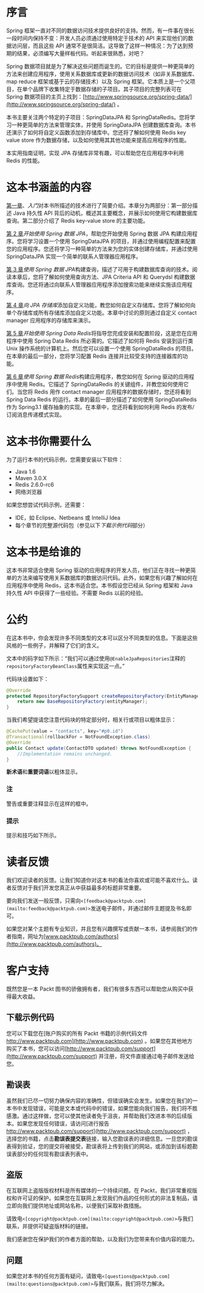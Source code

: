 # 序言

Spring 框架一直对不同的数据访问技术提供良好的支持。然而，有一件事在很长一段时间内保持不变：开发人员必须通过使用特定于技术的 API 来实现他们的数据访问层，而且这些 API 通常不是很简洁。这导致了这样一种情况：为了达到预期的结果，必须编写大量样板代码。听起来很熟悉，对吧？

Spring 数据项目就是为了解决这些问题而诞生的。它的目标是提供一种更简单的方法来创建应用程序，使用关系数据库或更新的数据访问技术（如非关系数据库、map reduce 框架或基于云的存储技术）以及 Spring 框架。它本质上是一个父项目，在单个品牌下收集特定于数据存储的子项目。其子项目的完整列表可在 Spring 数据项目的主页上找到：[http://www.springsource.org/spring-data/](http://www.springsource.org/spring-data/) 。

本书主要关注两个特定的子项目：SpringDataJPA 和 SpringDataRedis。您将学习一种更简单的方法来管理实体，并使用 SpringDataJPA 创建数据库查询。本书还演示了如何将自定义函数添加到存储库中。您还将了解如何使用 Redis key value store 作为数据存储，以及如何使用其其他功能来提高应用程序的性能。

本实用指南证明，实现 JPA 存储库非常有趣，可以帮助您在应用程序中利用 Redis 的性能。

# 这本书涵盖的内容

[第一章](1.html "Chapter 1. Getting Started")、*入门*对本书所描述的技术进行了简要介绍。本章分为两部分：第一部分描述 Java 持久性 API 背后的动机，概述其主要概念，并展示如何使用它构建数据库查询。第二部分介绍了 Redis key-value store 的主要功能。

[第 2 章](2.html "Chapter 2. Getting Started with Spring Data JPA")*开始使用 Spring 数据 JPA*，帮助您开始使用 Spring 数据 JPA 构建应用程序。您将学习设置一个使用 SpringDataJPA 的项目，并通过使用编程配置来配置您的应用程序。您还将学习一种简单的方法来为您的实体创建存储库，并通过使用 SpringDataJPA 实现一个简单的联系人管理器应用程序。

[第 3 章](3.html "Chapter 3. Building Queries with Spring Data JPA")*使用 Spring 数据 JPA*构建查询，描述了可用于构建数据库查询的技术。阅读本章后，您将了解如何使用查询方法、JPA Criteria API 和 Querydsl 构建数据库查询。您还将通过向联系人管理器应用程序添加搜索功能来继续实施该应用程序。

[第 4 章](4.html "Chapter 4. Adding Custom Functionality to JPA Repositories")*向 JPA 存储库*添加自定义功能，教您如何自定义存储库。您将了解如何向单个存储库或所有存储库添加自定义功能。本章中讨论的原则通过自定义 contact manager 应用程序的存储库来演示。

[第 5 章](5.html "Chapter 5. Getting Started with Spring Data Redis")*开始使用 Spring Data Redis*将指导您完成安装和配置阶段，这是您在应用程序中使用 Spring Data Redis 所必需的。它描述了如何将 Redis 安装到运行类 Unix 操作系统的计算机上。然后您可以设置一个使用 SpringDataRedis 的项目。在本章的最后一部分，您将学习配置 Redis 连接并比较受支持的连接器库的功能。

[第 6 章](6.html "Chapter 6. Building Applications with Spring Data Redis")*使用 Spring 数据 Redis*构建应用程序，教您如何在 Spring 驱动的应用程序中使用 Redis。它描述了 SpringDataRedis 的关键组件，并教您如何使用它们。当您将 Redis 用作 contact manager 应用程序的数据存储时，您还将看到 Spring Data Redis 的运行。本章的最后一部分描述了如何使用 SpringDataRedis 作为 Spring3.1 缓存抽象的实现。在本章中，您还将看到如何利用 Redis 的发布/订阅消息传递模式实现。

# 这本书你需要什么

为了运行本书的代码示例，您需要安装以下软件：

*   Java 1.6
*   Maven 3.0.X
*   Redis 2.6.0-rc6
*   网络浏览器

如果您想尝试代码示例，还需要：

*   IDE，如 Eclipse、Netbeans 或 IntelliJ Idea
*   每个章节的完整源代码包（参见以下*下载示例代码*部分）

# 这本书是给谁的

这本书非常适合使用 Spring 驱动的应用程序的开发人员，他们正在寻找一种更简单的方法来编写使用关系数据库的数据访问代码。此外，如果您有兴趣了解如何在应用程序中使用 Redis，这本书适合您。本书假设您已经从 Spring 框架和 Java 持久性 API 中获得了一些经验。不需要 Redis 以前的经验。

# 公约

在这本书中，你会发现许多不同类型的文本可以区分不同类型的信息。下面是这些风格的一些例子，并解释了它们的含义。

文本中的码字如下所示：“我们可以通过使用`@EnableJpaRepositories`注释的`repositoryFactoryBeanClass`属性来实现这一点。”

代码块设置如下：

```java
@Override
protected RepositoryFactorySupport createRepositoryFactory(EntityManager entityManager) {
    return new BaseRepositoryFactory(entityManager);
}
```

当我们希望提请您注意代码块的特定部分时，相关行或项目以粗体显示：

```java
@CachePut(value = "contacts", key="#p0.id")
@Transactional(rollbackFor = NotFoundException.class)
@Override
public Contact update(ContactDTO updated) throws NotFoundException {
    //Implementation remains unchanged.
}
```

**新术语**和**重要词语**以粗体显示。

### 注

警告或重要注释显示在这样的框中。

### 提示

提示和技巧如下所示。

# 读者反馈

我们欢迎读者的反馈。让我们知道你对这本书的看法你喜欢或可能不喜欢什么。读者反馈对于我们开发您真正从中获益最多的标题非常重要。

要向我们发送一般反馈，只需向`<[feedback@packtpub.com](mailto:feedback@packtpub.com)>`发送电子邮件，并通过邮件主题提及书名即可。

如果您对某个主题有专业知识，并且您有兴趣撰写或贡献一本书，请参阅我们的作者指南，网址为[www.packtpub.com/authors](http://www.packtpub.com/authors)。

# 客户支持

既然您是一本 Packt 图书的骄傲拥有者，我们有很多东西可以帮助您从购买中获得最大收益。

## 下载示例代码

您可以下载您在[账户购买的所有 Packt 书籍的示例代码文件 http://www.packtpub.com](http://www.packtpub.com) 。如果您在其他地方购买了本书，您可以访问[http://www.packtpub.com/support](http://www.packtpub.com/support) 并注册，将文件直接通过电子邮件发送给您。

## 勘误表

虽然我们已尽一切努力确保内容的准确性，但错误确实会发生。如果您在我们的一本书中发现错误，可能是文本或代码中的错误，如果您能向我们报告，我们将不胜感激。通过这样做，您可以使其他读者免于沮丧，并帮助我们改进本书的后续版本。如果您发现任何错误，请访问[进行报告 http://www.packtpub.com/support](http://www.packtpub.com/support) ，选择您的书籍，点击**勘误表提交表**链接，输入您勘误表的详细信息。一旦您的勘误表得到验证，您的提交将被接受，勘误表将上传到我们的网站，或添加到该标题勘误表部分的任何现有勘误表列表中。

## 盗版

在互联网上盗版版权材料是所有媒体的一个持续问题。在 Packt，我们非常重视版权和许可证的保护。如果您在互联网上发现我们作品的任何形式的非法复制品，请立即向我们提供地址或网站名称，以便我们采取补救措施。

请致电`<[copyright@packtpub.com](mailto:copyright@packtpub.com)>`与我们联系，并提供可疑盗版材料的链接。

我们感谢您在保护我们的作者方面的帮助，以及我们为您带来有价值内容的能力。

## 问题

如果您对本书的任何方面有疑问，请致电`<[questions@packtpub.com](mailto:questions@packtpub.com)>`与我们联系，我们将尽力解决。